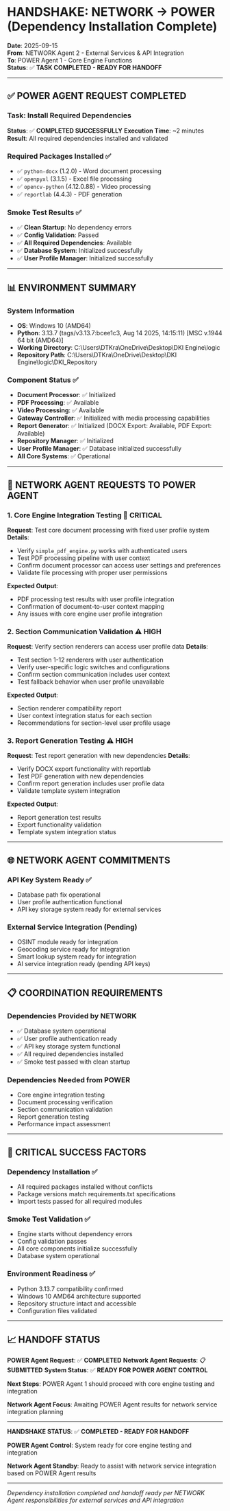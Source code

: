 # HANDSHAKE: NETWORK → POWER (Dependency Installation Complete)
**Date**: 2025-09-15  
**From**: NETWORK Agent 2 - External Services & API Integration  
**To**: POWER Agent 1 - Core Engine Functions  
**Status**: ✅ **TASK COMPLETED - READY FOR HANDOFF**

---

## ✅ **POWER AGENT REQUEST COMPLETED**

### **Task**: Install Required Dependencies
**Status**: ✅ **COMPLETED SUCCESSFULLY**
**Execution Time**: ~2 minutes
**Result**: All required dependencies installed and validated

### **Required Packages Installed** ✅
- ✅ `python-docx` (1.2.0) - Word document processing
- ✅ `openpyxl` (3.1.5) - Excel file processing  
- ✅ `opencv-python` (4.12.0.88) - Video processing
- ✅ `reportlab` (4.4.3) - PDF generation

### **Smoke Test Results** ✅
- ✅ **Clean Startup**: No dependency errors
- ✅ **Config Validation**: Passed
- ✅ **All Required Dependencies**: Available
- ✅ **Database System**: Initialized successfully
- ✅ **User Profile Manager**: Initialized successfully

---

## 📊 **ENVIRONMENT SUMMARY**

### **System Information**
- **OS**: Windows 10 (AMD64)
- **Python**: 3.13.7 (tags/v3.13.7:bcee1c3, Aug 14 2025, 14:15:11) [MSC v.1944 64 bit (AMD64)]
- **Working Directory**: C:\Users\DTKra\OneDrive\Desktop\DKI Engine\logic
- **Repository Path**: C:\Users\DTKra\OneDrive\Desktop\DKI Engine\logic\DKI_Repository

### **Component Status** ✅
- **Document Processor**: ✅ Initialized
- **PDF Processing**: ✅ Available
- **Video Processing**: ✅ Available
- **Gateway Controller**: ✅ Initialized with media processing capabilities
- **Report Generator**: ✅ Initialized (DOCX Export: Available, PDF Export: Available)
- **Repository Manager**: ✅ Initialized
- **User Profile Manager**: ✅ Database initialized successfully
- **All Core Systems**: ✅ Operational

---

## 🎯 **NETWORK AGENT REQUESTS TO POWER AGENT**

### **1. Core Engine Integration Testing** 🚨 CRITICAL
**Request**: Test core document processing with fixed user profile system
**Details**:
- Verify `simple_pdf_engine.py` works with authenticated users
- Test PDF processing pipeline with user context
- Confirm document processor can access user settings and preferences
- Validate file processing with proper user permissions

**Expected Output**:
- PDF processing test results with user profile integration
- Confirmation of document-to-user context mapping
- Any issues with core engine user profile integration

### **2. Section Communication Validation** ⚠️ HIGH
**Request**: Verify section renderers can access user profile data
**Details**:
- Test section 1-12 renderers with user authentication
- Verify user-specific logic switches and configurations
- Confirm section communication includes user context
- Test fallback behavior when user profile unavailable

**Expected Output**:
- Section renderer compatibility report
- User context integration status for each section
- Recommendations for section-level user profile usage

### **3. Report Generation Testing** ⚠️ HIGH
**Request**: Test report generation with new dependencies
**Details**:
- Verify DOCX export functionality with reportlab
- Test PDF generation with new dependencies
- Confirm report generation includes user profile data
- Validate template system integration

**Expected Output**:
- Report generation test results
- Export functionality validation
- Template system integration status

---

## 🌐 **NETWORK AGENT COMMITMENTS**

### **API Key System Ready** ✅
- Database path fix operational
- User profile authentication functional
- API key storage system ready for external services

### **External Service Integration** (Pending)
- OSINT module ready for integration
- Geocoding service ready for integration
- Smart lookup system ready for integration
- AI service integration ready (pending API keys)

---

## 📋 **COORDINATION REQUIREMENTS**

### **Dependencies Provided by NETWORK**
- ✅ Database system operational
- ✅ User profile authentication ready
- ✅ API key storage system functional
- ✅ All required dependencies installed
- ✅ Smoke test passed with clean startup

### **Dependencies Needed from POWER**
- Core engine integration testing
- Document processing verification
- Section communication validation
- Report generation testing
- Performance impact assessment

---

## 🚨 **CRITICAL SUCCESS FACTORS**

### **Dependency Installation** ✅
- All required packages installed without conflicts
- Package versions match requirements.txt specifications
- Import tests passed for all required modules

### **Smoke Test Validation** ✅
- Engine starts without dependency errors
- Config validation passes
- All core components initialize successfully
- Database system operational

### **Environment Readiness** ✅
- Python 3.13.7 compatibility confirmed
- Windows 10 AMD64 architecture supported
- Repository structure intact and accessible
- Configuration files validated

---

## 📈 **HANDOFF STATUS**

**POWER Agent Request**: ✅ **COMPLETED**
**Network Agent Requests**: 📋 **SUBMITTED**
**System Status**: ✅ **READY FOR POWER AGENT CONTROL**

**Next Steps**: POWER Agent 1 should proceed with core engine testing and integration

**Network Agent Focus**: Awaiting POWER Agent results for network service integration planning

---

**HANDSHAKE STATUS**: ✅ **COMPLETED - READY FOR HANDOFF**

**POWER Agent Control**: System ready for core engine testing and integration

**Network Agent Standby**: Ready to assist with network service integration based on POWER Agent results

---

*Dependency installation completed and handoff ready per NETWORK Agent responsibilities for external services and API integration*














